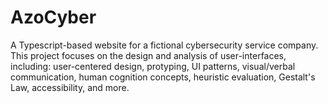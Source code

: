 # AzoCyber
A Typescript-based website for a fictional cybersecurity service company. This project focuses on the design and analysis of user-interfaces, including: user-centered design, protyping, UI patterns, visual/verbal communication, human cognition concepts, heuristic evaluation, Gestalt's Law, accessibility, and more.
